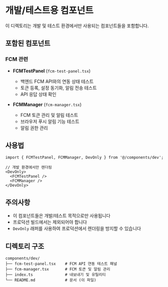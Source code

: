 # 개발/테스트용 컴포넌트

이 디렉토리는 개발 및 테스트 환경에서만 사용되는 컴포넌트들을 포함합니다.

## 포함된 컴포넌트

### FCM 관련

- **FCMTestPanel** (`fcm-test-panel.tsx`)
  - 백엔드 FCM API와의 연동 상태 테스트
  - 토큰 등록, 설정 동기화, 알림 전송 테스트
  - API 응답 상태 확인

- **FCMManager** (`fcm-manager.tsx`)
  - FCM 토큰 관리 및 알림 테스트
  - 브라우저 푸시 알림 기능 테스트
  - 알림 권한 관리

## 사용법

```tsx
import { FCMTestPanel, FCMManager, DevOnly } from '@/components/dev';

// 개발 환경에서만 렌더링
<DevOnly>
  <FCMTestPanel />
  <FCMManager />
</DevOnly>
```

## 주의사항

- 이 컴포넌트들은 개발/테스트 목적으로만 사용됩니다
- 프로덕션 빌드에서는 제외되어야 합니다
- `DevOnly` 래퍼를 사용하여 프로덕션에서 렌더링을 방지할 수 있습니다

## 디렉토리 구조

```
components/dev/
├── fcm-test-panel.tsx    # FCM API 연동 테스트 패널
├── fcm-manager.tsx       # FCM 토큰 및 알림 관리
├── index.ts              # 내보내기 및 유틸리티
└── README.md             # 문서 (이 파일)
```